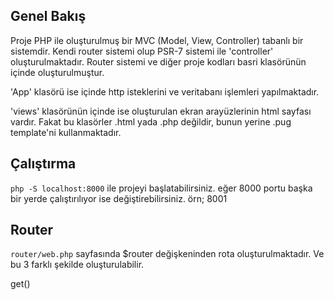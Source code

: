 ## Genel Bakış

Proje PHP ile oluşturulmuş bir MVC (Model, View, Controller) tabanlı bir sistemdir. Kendi router sistemi olup PSR-7 sistemi ile 'controller' oluşturulmaktadır. Router sistemi ve diğer proje kodları basri klasörünün içinde oluşturulmuştur.

'App' klasörü ise içinde http isteklerini ve veritabanı işlemleri yapılmaktadır.

'views' klasörünün içinde ise oluşturulan ekran arayüzlerinin html sayfası vardır. Fakat bu klasörler .html yada .php değildir, bunun yerine .pug template'ni kullanmaktadır.

## Çalıştırma

```php -S localhost:8000``` ile projeyi başlatabilirsiniz. eğer 8000 portu başka bir yerde çalıştırılıyor ise değiştirebilirsiniz. örn; 8001

## Router 

``router/web.php`` sayfasında $router değişkeninden rota oluşturulmaktadır. Ve bu 3 farklı şekilde oluşturulabilir.

<?php 

    router->get()